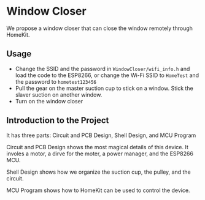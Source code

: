 # Window Closer

We propose a window closer that can close the window remotely through HomeKit.

## Usage
- Change the SSID and the password in `WindowCloser/wifi_info.h` and load the code to the ESP8266, or change the Wi-Fi SSID to `HomeTest` and the password to `hometest123456`
- Pull the gear on the master suction cup to stick on a window. Stick the slaver suction on another window.
- Turn on the window closer

## Introduction to the Project
It has three parts: Circuit and PCB Design, Shell Design, and MCU Program

Circuit and PCB Design shows the most magical details of this device. It involes a motor, a dirve for the moter, a power manager, and the ESP8266 MCU.

Shell Design shows how we organize the suction cup, the pulley, and the circuit.

MCU Program shows how to HomeKit can be used to control the device.
